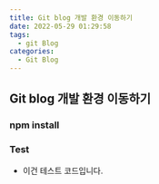 ```yaml
---
title: Git blog 개발 환경 이동하기
date: 2022-05-29 01:29:58
tags:
  - git Blog
categories:
  - Git Blog
---
```


## Git blog 개발 환경 이동하기

### npm install

### Test

- 이건 테스트 코드입니다.
